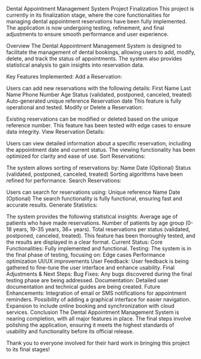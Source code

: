 Dental Appointment Management System
Project Finalization
This project is currently in its finalization stage, where the core functionalities for managing dental appointment reservations have been fully implemented. The application is now undergoing testing, refinement, and final adjustments to ensure smooth performance and user experience.

Overview
The Dental Appointment Management System is designed to facilitate the management of dental bookings, allowing users to add, modify, delete, and track the status of appointments. The system also provides statistical analysis to gain insights into reservation data.

Key Features Implemented:
Add a Reservation:

Users can add new reservations with the following details:
First Name
Last Name
Phone Number
Age
Status (validated, postponed, canceled, treated)
Auto-generated unique reference
Reservation date
This feature is fully operational and tested.
Modify or Delete a Reservation:

Existing reservations can be modified or deleted based on the unique reference number.
This feature has been tested with edge cases to ensure data integrity.
View Reservation Details:

Users can view detailed information about a specific reservation, including the appointment date and current status.
The viewing functionality has been optimized for clarity and ease of use.
Sort Reservations:

The system allows sorting of reservations by:
Name
Date (Optional)
Status (validated, postponed, canceled, treated)
Sorting algorithms have been refined for performance.
Search Reservations:

Users can search for reservations using:
Unique reference
Name
Date (Optional)
The search functionality is fully functional, ensuring fast and accurate results.
Generate Statistics:

The system provides the following statistical insights:
Average age of patients who have made reservations.
Number of patients by age group (0-18 years, 19-35 years, 36+ years).
Total reservations per status (validated, postponed, canceled, treated).
This feature has been thoroughly tested, and the results are displayed in a clear format.
Current Status:
Core Functionalities: Fully implemented and functional.
Testing: The system is in the final phase of testing, focusing on:
Edge cases
Performance optimization
UI/UX improvements
User Feedback: User feedback is being gathered to fine-tune the user interface and enhance usability.
Final Adjustments & Next Steps:
Bug Fixes: Any bugs discovered during the final testing phase are being addressed.
Documentation: Detailed user documentation and technical guides are being created.
Future Enhancements:
Integration of email or SMS notifications for appointment reminders.
Possibility of adding a graphical interface for easier navigation.
Expansion to include online booking and synchronization with cloud services.
Conclusion
The Dental Appointment Management System is nearing completion, with all major features in place. The final steps involve polishing the application, ensuring it meets the highest standards of usability and functionality before its official release.

Thank you to everyone involved for their hard work in bringing this project to its final stages!
